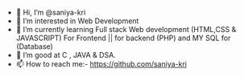 - 👋 Hi, I’m @saniya-kri
- 👀 I’m interested in Web Development
- 🌱 I’m currently learning Full stack Web development (HTML,CSS & JAVASCRIPT) For Frontend || for backend (PHP) and MY SQL for (Database)
- 💞️ I’m good at C , JAVA & DSA.
- 📫 How to reach me:- https://github.com/saniya-kri

<!---
saniya-kri/saniya-kri is a ✨ special ✨ repository because its `README.md` (this file) appears on your GitHub profile.
You can click the Preview link to take a look at your changes.
--->
